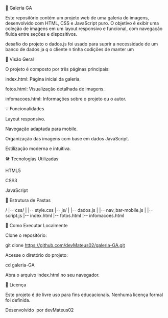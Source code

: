 🌟 Galeria GA

Este repositório contém um projeto web de uma galeria de imagens, desenvolvido com HTML, CSS e JavaScript puro. O objetivo é exibir uma coleção de imagens em um layout responsivo e funcional, com navegação fluida entre seções e dispositivos.

desafio do projeto 
 o dados.js foi usado para suprir a necessidade de um banco de dados ja q o cliente n tinha codições de manter um 


🔄 Visão Geral

O projeto é composto por três páginas principais:

index.html: Página inicial da galeria.

fotos.html: Visualização detalhada de imagens.

infomacoes.html: Informações sobre o projeto ou o autor.

💡 Funcionalidades

Layout responsivo.

Navegação adaptada para mobile.

Organização das imagens com base em dados JavaScript.

Estilização moderna e intuitiva.

🛠️ Tecnologias Utilizadas

HTML5

CSS3

JavaScript

📁 Estrutura de Pastas

/
|-- css/
|   |-- style.css
|-- js/
|   |-- dados.js
|   |-- nav_bar-mobile.js
|   |-- script.js
|-- index.html
|-- fotos.html
|-- infomacoes.html

🚀 Como Executar Localmente

Clone o repositório:

git clone https://github.com/devMateus02/galeria-GA.git

Acesse o diretório do projeto:

cd galeria-GA

Abra o arquivo index.html no seu navegador.

📄 Licença

Este projeto é de livre uso para fins educacionais. Nenhuma licença formal foi definida.

Desenvolvido  por devMateus02

